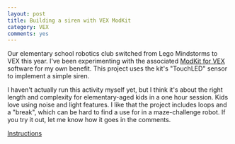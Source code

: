 ```yaml
---
layout: post
title: Building a siren with VEX ModKit
category: VEX
comments: yes
---
```


Our elementary school robotics club switched from Lego Mindstorms to VEX this year.
I&apos;ve been experimenting with the associated [ModKit for VEX](https://www.modkit.com/vex/editor) software for my own benefit.
This project uses the kit&apos;s &quot;TouchLED&quot; sensor to implement a simple siren.
<!--more-->
I haven&apos;t actually run this activity myself yet, but I think it&apos;s about the right length and complexity
for elementary-aged kids in a one hour session. Kids love using noise and light features.
I like that the project includes loops and a &quot;break&quot;, which can be hard to
find a use for in a maze-challenge robot.
If you try it out, let me know how it goes in the comments.

[Instructions](https://docs.google.com/document/d/1CnXGt_baWM4QzmE8hGbiiGgYPiXDfDez3zm5mp90GNE/pub)
